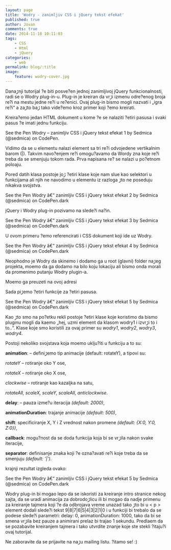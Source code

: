```yaml
---
layout: page
title: 'Wodry - zanimljiv CSS i jQuery tekst efekat'
published: true
author: Jovan
comments: true
date: 2014-11-18 10:11:03
tags:
    - CSS
    - Html
    - jQuery
categories:
    - web
permalink: blog/:title
image:
    feature: wodry-cover.jpg
---
```

Danaڑnji tutorijal ?e biti posve?en jednoj zanimljivoj jQuery funkcionalnosti, radi se o Wodry plug-in-u. Plug-in je kreiran da vrڑi izmenu odre?enog broja re?i na mestu jedne re?i u re?enici. Ovaj plug-in bismo mogli nazvati i „igra re?i“ a zaڑto baڑ tako vide?emo kroz primer koji ?emo kreirati.
  
Kreira?emo jedan HTML dokument u kome ?e se nalaziti ?etiri pasusa i svaki pasus ?e imati jednu funkciju.


  See the Pen Wodry &#8211; zanimljiv CSS i jQuery tekst efekat 1 by Sedmica (@sedmica) on CodePen.




Vidimo da se u  elementu nalazi  element sa tri re?i odvojedene vertikalnim barom (|). Takvim navo?enjem re?i omogu?avamo da Wordy zna koje re?i treba da se smenjuju tokom rada. Prva napisana re? se nalazi u po?etnom polo‍aju. 
  
Pored datih klasa postoje joڑ ?etiri klase koje nam slu‍e kao selektori u funkcijama ali njih ne navodimo u  elementu iz razloga ڑto ne poseduju nikakva svojstva.


  See the Pen Wodry â€“ zanimljiv CSS i jQuery tekst efekat 2 by Sedmica (@sedmica) on CodePen.dark


jQuery i Wodry plug-in pozivamo na slede?i na?in.


  See the Pen Wodry â€“ zanimljiv CSS i jQuery tekst efekat 3 by Sedmica (@sedmica) on CodePen.dark


U ovom primeru ?emo referencirati i CSS dokument koji ide uz Wodry.


  See the Pen Wodry â€“ zanimljiv CSS i jQuery tekst efekat 4 by Sedmica (@sedmica) on CodePen.dark


Neophodno je Wodry da skinemo i dodamo ga u root (glavni) folder naڑeg projekta, mo‍emo da ga dodamo na bilo koju lokaciju ali bismo onda morali da promenimo putanju Wodry plugin-a.

Mo‍emo ga preuzeti na ovoj adresi

Sada piڑemo ?etiri funkcije za ?etiri pasusa.


  See the Pen Wodry â€“ zanimljiv CSS i jQuery tekst efekat 5 by Sedmica (@sedmica) on CodePen.dark


Kao ڑto smo na po?etku rekli postoje ?etiri klase koje koristimo da bismo pluginu mogli da ka‍emo &#8222;hej, uzmi element da klasom wodry1 i izvrڑi to i to..&#8220;. Klase koje smo koristili za ovaj primer su _wodry1_, _wodry2_, _wodry3_, _wodry4_. 

Postoji nekoliko svojstava koja mo‍emo uklju?iti u funkciju a to su:
  
**animation**: &#8211; definiڑemo tip animacije (default: rotateY), a tipovi su:
      
_rotateY_ &#8211; rotiranje oko Y ose,
      
_rotateX_ &#8211; rotiranje oko X ose,
      
_clockwise_ &#8211; rotiranje kao kazaljka na satu,
      
_rotateAll, scaleX, scaleY, scaleAll, anticlockwise_.
  
**delay**: &#8211; pauza izme?u iteracija _(default: 2000)_,
  
**animationDuration**: trajanje animacije _(default: 500)_,
  
**shift**: specificiranje X, Y i Z vrednost nakon promene _(default: {X:0, Y:0, Z:0})_,
  
**callback**: mogu?nost da se doda funkcija koja bi se vrڑila nakon svake iteracije,
  
**separator**: definisanje znaka koji ?e ozna?avati re?i koje treba da se smenjuju _(default: ’|’)_.

krajnji rezultat izgleda ovako:


  See the Pen Wodry â€“ zanimljiv CSS i jQuery tekst efekat 5 by Sedmica (@sedmica) on CodePen.dark


Wodry plug-in bi mogao lepo da se iskoristi za kreiranje intro stranice nekog sajta, da se uradi animacija za dobrodoڑlicu ili bi mogao da nadje primenu za kreiranje tajmera koji ?e da odbrojava vreme unazad tako ڑto bi u < p > element dodali slede?i tekst 9|8|7|6|5|4|3|2|1|0 i u funkciji bi trebalo da se podese slede?i parametri: delay: 0, animationDuration: 1000, tako da bi se smena vrڑila bez pauze a animirani prelaz bi trajao 1 sekundu. Predla‍em da se pozabavite kreiranjem tajmera i tako utvrdite znanje koje ste stekli ?itaju?i ovaj tutorijal.

Ne zaboravite da se prijavite na naڑu mailing listu. ?itamo se! :)